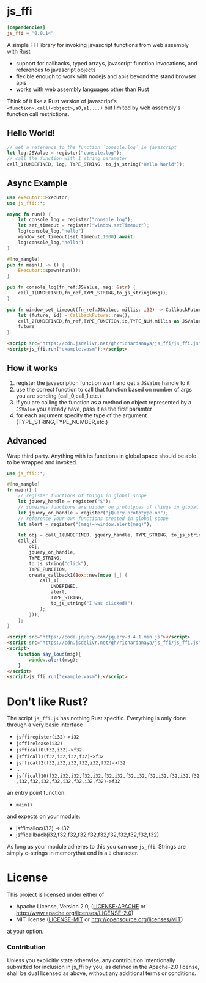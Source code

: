 # js_ffi

```toml
[dependencies]
js_ffi = "0.0.14"
```

A simple FFI library for invoking javascript functions from web assembly with Rust
* support for callbacks, typed arrays, javascript function invocations, and references to javascript objects
* flexible enough to work with nodejs and apis beyond the stand browser apis
* works with web assembly languages other than Rust

Think of it like a Rust version of javascript's `<function>.call(<object>,a0,a1,...)` but limited by web assembly's function call restrictions.

## Hello World!

```rust
// get a reference to the function `console.log` in javascript
let log:JSValue = register("console.log");
// call the function with 1 string parameter
call_1(UNDEFINED, log, TYPE_STRING, to_js_string("Hello World"));
```

## Async Example

```rust
use executor::Executor;
use js_ffi::*;

async fn run() {
    let console_log = register("console.log");
    let set_timeout = register("window.setTimeout");
    log(console_log,"hello")
    window_set_timeout(set_timeout,1000).await;
    log(console_log,"hello")
}

#[no_mangle]
pub fn main() -> () {
    Executor::spawn(run());
}

pub fn console_log(fn_ref:JSValue, msg: &str) {
    call_1(UNDEFINED,fn_ref,TYPE_STRING,to_js_string(msg));
}

pub fn window_set_timeout(fn_ref:JSValue, millis: i32) -> CallbackFuture {
    let (future, id) = CallbackFuture::new();
    call_2(UNDEFINED,fn_ref,TYPE_FUNCTION,id,TYPE_NUM,millis as JSValue);
    future
}
```

```html
<script src="https://cdn.jsdelivr.net/gh/richardanaya/js_ffi/js_ffi.js"></script>
<script>js_ffi.run("example.wasm");</script>
```

## How it works

1. register the javascription function want and get a `JSValue` handle to it
2. use the correct function to call that function based on number of args you are sending (call_0,call_1,etc.)
3. if you are calling the function as a method on object represented by a `JSValue` you already have, pass it as the first paramter
4. for each argument specify the type of the argument (TYPE_STRING,TYPE_NUMBER,etc.)

## Advanced

Wrap third party. Anything with its functions in global space should be able to be wrapped and invoked.

```rust
use js_ffi::*;

#[no_mangle]
fn main() {
    // register functions of things in global scope
    let jquery_handle = register("$");
    // someimes functions are hidden on prototypes of things in global scope
    let jquery_on_handle = register("jQuery.prototype.on");
    // reference your own functions created in global scope
    let alert = register("(msg)=>window.alert(msg)");

    let obj = call_1(UNDEFINED, jquery_handle, TYPE_STRING, to_js_string("body"));
    call_2(
        obj,
        jquery_on_handle,
        TYPE_STRING,
        to_js_string("click"),
        TYPE_FUNCTION,
        create_callback1(Box::new(move |_| {
            call_1(
                UNDEFINED,
                alert,
                TYPE_STRING,
                to_js_string("I was clicked!"),
            );
        })),
    );
}
```

```html
<script src="https://code.jquery.com/jquery-3.4.1.min.js"></script>
<script src="https://cdn.jsdelivr.net/gh/richardanaya/js_ffi/js_ffi.js"></script>
<script>
    function say_loud(msg){
        window.alert(msg);
    }
</script>
<script>js_ffi.run("example.wasm");</script>
```

# Don't like Rust?

The script `js_ffi.js` has nothing Rust specific.  Everything is only done through a very basic interface

* `jsffiregister(i32)->i32`
* `jsffirelease(i32)`
* `jsfficall0(f32,i32)->f32`
* `jsfficall1(f32,i32,i32,f32)->f32`
* `jsfficall2(f32,i32,i32,f32,i32,f32)->f32`
* ...
* `jsfficall10(f32,i32,i32,f32,i32,f32,i32,f32,i32,f32,i32,f32,i32,f32,i32,f32,i32,f32,i32,f32,i32,f32)->f32`

an entry point function:

* `main()`

and expects on your module:

* jsffimalloc(i32) -> i32
* jsfficallback(i32,f32,f32,f32,f32,f32,f32,f32,f32,f32,f32)

As long as your module adheres to this you can use `js_ffi`. Strings are simply c-strings in memorythat end in a `0` character.

# License

This project is licensed under either of

 * Apache License, Version 2.0, ([LICENSE-APACHE](LICENSE-APACHE) or
   http://www.apache.org/licenses/LICENSE-2.0)
 * MIT license ([LICENSE-MIT](LICENSE-MIT) or
   http://opensource.org/licenses/MIT)

at your option.

### Contribution

Unless you explicitly state otherwise, any contribution intentionally submitted
for inclusion in js_ffi by you, as defined in the Apache-2.0 license, shall be
dual licensed as above, without any additional terms or conditions.
